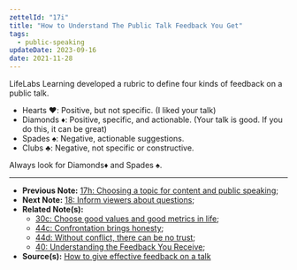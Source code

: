 ```yaml
---
zettelId: "17i"
title: "How to Understand The Public Talk Feedback You Get"
tags:
  - public-speaking
updateDate: 2023-09-16
date: 2021-11-28
---
```


LifeLabs Learning developed a rubric to define four kinds of feedback on a public talk.

- Hearts ♥️: Positive, but not specific. (I liked your talk)
- Diamonds ♦️: Positive, specific, and actionable. (Your talk is good. If you do this, it can be great)
- Spades ♠️: Negative, actionable suggestions.
- Clubs ♣️: Negative, not specific or constructive.

Always look for Diamonds♦️ and Spades ♠️.

---

- **Previous Note:** [17h: Choosing a topic for content and public speaking](/notes/17h/);
- **Next Note:** [18: Inform viewers about questions](/notes/18/);
- **Related Note(s):**
  - [30c: Choose good values and good metrics in life](/notes/30c/);
  - [44c: Confrontation brings honesty](/notes/44c/);
  - [44d: Without conflict, there can be no trust](/notes/44d/);
  - [40: Understanding the Feedback You Receive](/notes/40/);
- **Source(s):** [How to give effective feedback on a talk](https://blog.ed.ted.com/2017/11/09/how-to-give-effective-feedback-on-a-talk/)
